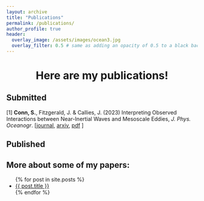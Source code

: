 ```yaml
---
layout: archive
title: "Publications"
permalink: /publications/
author_profile: true
header:
  overlay_image: /assets/images/ocean3.jpg
  overlay_filter: 0.5 # same as adding an opacity of 0.5 to a black background
---
```

# <center> Here are my publications!</center> 

## <b>Submitted</b>
<p>  [1] <b>Conn, S.</b>, Fitzgerald, J. &amp; Callies, J. (2023) Interpreting Observed Interactions between Near-Inertial Waves and Mesoscale Eddies, <i>J. Phys. Oceanogr</i>. [<a href="https://journals.ametsoc.org/view/journals/phoc/aop/JPO-D-23-0139.1/JPO-D-23-0139.1.xml">journal</a>, <a href="https://arxiv.org/abs/2308.00889">arxiv</a>, <a href="=https://github.com/scott-conn/scott-conn.github.io/blob/6e11167112426a0ab0ed2e14db8cdfb16ec4ac38/files/conn23interpreting.pdf" download>pdf</a>
]</p> 

## <b>Published</b>

## More about some of my papers:
<ul>
  {% for post in site.posts %}
    <li>
      <a href="{{ post.url }}">{{ post.title }}</a>
    </li>
  {% endfor %}
</ul>
